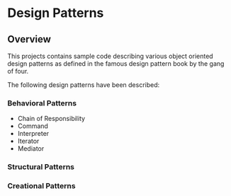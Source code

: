 # Design Patterns

## Overview

This projects contains sample code describing 
various object oriented design patterns as defined
in the famous design pattern book by the gang of four.

The following design patterns have been described:

### Behavioral Patterns

* Chain of Responsibility
* Command
* Interpreter
* Iterator
* Mediator

### Structural Patterns

### Creational Patterns

